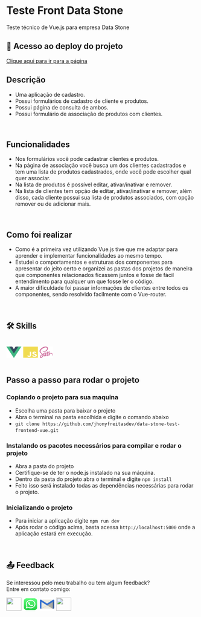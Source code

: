 # Teste Front Data Stone
Teste técnico de Vue.js para empresa Data Stone
 
## 🔗 Acesso ao deploy do projeto
<a href="https://data-stone-test-frontend-vue.vercel.app/">Clique aqui para ir para a página</a>

## Descrição 
- Uma aplicação de cadastro.
- Possui formulários de cadastro de cliente e produtos.
- Possui página de consulta de ambos.
- Possui formulário de associação de produtos com clientes.
<br/>

## Funcionalidades
- Nos formulários você pode cadastrar clientes e produtos.
- Na página de associação você busca um dos clientes cadastrados e tem uma lista de produtos cadastrados, onde você pode escolher qual quer associar.
- Na lista de produtos é possível editar, ativar/inativar e remover.  
- Na lista de clientes tem opção de editar, ativar/inativar e remover, além disso, cada cliente possui sua lista de produtos associados, com opção remover ou de adicionar mais. 
<br/>

## Como foi realizar
- Como é a primeira vez utilizando Vue.js tive que me adaptar para aprender e implementar funcionalidades ao mesmo tempo.
- Estudei o comportamentos e estruturas dos componentes para apresentar do jeito certo e organizei as pastas dos projetos de maneira que componentes relacionados ficassem juntos e fosse de fácil entendimento para qualquer um que fosse ler o código.
- A maior dificuldade foi passar informações de clientes entre todos os componentes, sendo resolvido facilmente com o Vue-router.

<br/>

## 🛠 Skills
<div style="display: inline_block"><br>
  <img align="center" alt="Vue" height="30" width="40" src="src/assets/icons/icon-vue.png">
  <img align="center" alt="Js" height="30" width="40" src="https://raw.githubusercontent.com/devicons/devicon/master/icons/javascript/javascript-plain.svg">
  <img align="center" alt="Sass" height="30" width="35" src="src/assets/icons/icon-sass.png">
</div><br/>


## Passo a passo para rodar o projeto

### Copiando o projeto para sua maquina
- Escolha uma pasta para baixar o projeto
- Abra o terminal na pasta escolhida e digite o comando abaixo
- `git clone https://github.com/jhonyfreitasdev/data-stone-test-frontend-vue.git`
 
### Instalando os pacotes necessários para compilar e rodar o projeto  
- Abra a pasta do projeto
- Certifique-se de ter o node.js instalado na sua máquina.
- Dentro da pasta do projeto abra o terminal e digite `npm install`
- Feito isso será instalado todas as dependências necessárias para rodar o projeto.

### Inicializando o projeto 
- Para iniciar a aplicação digite `npm run dev`
- Após rodar o código acima, basta acessa `http://localhost:5000` onde a aplicação estará em execução.  
<br/>


## 📤 Feedback
Se interessou pelo meu trabalho ou tem algum feedback? <br/> 
Entre em contato comigo:
<br/>
 
<p align="left"> 
 <a href="https://www.linkedin.com/in/jhony-freitas/" target="_blank" rel="noreferrer"><img src="https://raw.githubusercontent.com/danielcranney/readme-generator/main/public/icons/socials/linkedin.svg" width="40" height="35" /></a>
 <a href ="https://api.whatsapp.com/send?phone=5511948127577&text" target="_blank" rel="noreferrer"><img src="./src/assets/icons/icon-whatsapp.png" width="40" height="35" /></a>
 <a href ="mailto:jhony00._@hotmail.com" target="_blank" rel="noreferrer"><img src="src/assets/icons/icon-mail.png" width="40" height="35" /></a>
 <a href="https://discord.com/users/jhonyFreitas#1359" target="_blank" rel="noreferrer"><img src="https://raw.githubusercontent.com/danielcranney/readme-generator/main/public/icons/socials/discord.svg" width="40" height="35" /></a> 

 </p>
